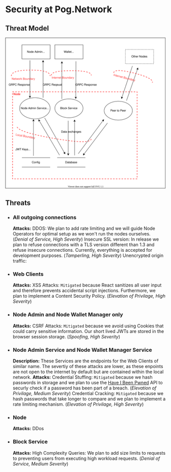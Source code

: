 # Security at Pog.Network

## Threat Model
![](threat.drawio.svg)

## Threats
- ### All outgoing connections
    **Attacks:**
    DDOS: We plan to add rate limiting and we will guide Node Operators for optimal setup as we won't run the nodes ourselves.
    (_Denial of Service, High Severity_)
    Insecure SSL version: In release we plan to refuse connections with a TLS version different than 1.3 and refuse insecure connections. Currently, everything is accepted for development purposes.
    (_Tamperling, High Severity_)
    Unencrypted origin traffic:
    
- ### Web Clients
    **Attacks:**
    XSS Attacks: `Mitigated` because React sanitizes all user input and therefore prevents accidental script injections. Furthermore, we plan to implement a Content Security Policy.
    (_Elevation of Privilage, High Severity_)

- ### Node Admin and Node Wallet Manager only
    **Attacks:**
    CSRF Attacks: `Mitigated` because we avoid using Cookies that could carry sensitive information. Our short lived JWTs are stored in the browser session storage.
    (_Spoofing, High Severity_)

- ### Node Admin Service and Node Wallet Manager Service
    **Description:**
    These Services are the endpoints for the Web Clients of similar name.
    The severtiy of these attacks are lower, as these enpoints are not open to the internet by default but are contained within the local network.
    **Attacks:**
    Credential Stuffing: `Mitigated` because we hash passwords in storage and we plan to use the [Have I Been Pwned](https://haveibeenpwned.com/) API to securly check if a password has been part of a breach. 
    (_Elevation of Privilage, Medium Severity_)
    Credential Cracking: `Mitigated` because we hash passwords that take longer to compare and we plan to implement a rate limiting mechanism.
    (_Elevation of Privilage, High Severity_)

- ### Node
    **Attacks:**
    DDos

- ### Block Service
    **Attacks:** 
    High Complexity Queries: We plan to add size limits to requests to preventing users from executing high workload requests.
    (_Denial of Service, Medium Severity_)